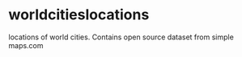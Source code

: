 # worldcitieslocations
locations of world cities. Contains open source dataset from simple maps.com
